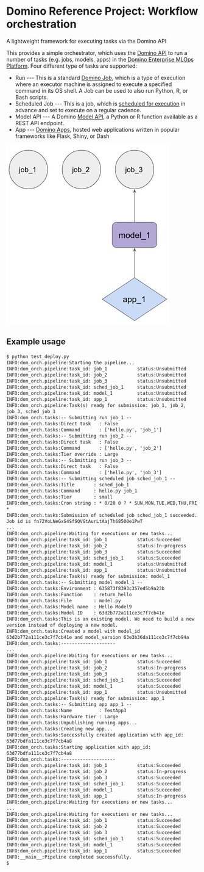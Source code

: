 # Domino Reference Project: Workflow orchestration
A lightweight framework for executing tasks via the Domino API

This provides a simple orchestrator, which uses the [Domino API](https://docs.dominodatalab.com/en/4.2/api_guide/f35c19/api-guide/) to run a number of tasks (e.g. jobs, models, apps) in the [Domino Enterprise MLOps Platform](https://www.dominodatalab.com/product/domino-enterprise-mlops-platform). Four different type of tasks are supported:

* Run --- This is a standard [Domino Job](https://docs.dominodatalab.com/en/latest/user_guide/942549/jobs/), which is a type of execution where an executor machine is assigned to execute a specified command in its OS shell. A Job can be used to also run Python, R, or Bash scripts.
* Scheduled Job --- This is a job, which is [scheduled for execution](https://docs.dominodatalab.com/en/latest/user_guide/5dce1f/scheduled-jobs/) in advance and set to execute on a regular cadence.
* Model API --- A Domino [Model API](https://docs.dominodatalab.com/en/latest/user_guide/0e1396/model-apis/), a Python or R function available as a REST API endpoint.
* App --- [Domino Apps](https://docs.dominodatalab.com/en/latest/user_guide/8b094b/domino-apps/), hosted web applications written in popular frameworks like Flask, Shiny, or Dash




![dependency graph](https://github.com/dominodatalab/reference-project-domino-orchestrator/raw/main/images/dep_graph.png)

## Example usage



```console
$ python test_deploy.py
INFO:dom_orch.pipeline:Starting the pipeline...
INFO:dom_orch.pipeline:task_id: job_1           status:Unsubmitted
INFO:dom_orch.pipeline:task_id: job_2           status:Unsubmitted
INFO:dom_orch.pipeline:task_id: job_3           status:Unsubmitted
INFO:dom_orch.pipeline:task_id: sched_job_1     status:Unsubmitted
INFO:dom_orch.pipeline:task_id: model_1         status:Unsubmitted
INFO:dom_orch.pipeline:task_id: app_1           status:Unsubmitted
INFO:dom_orch.pipeline:Task(s) ready for submission: job_1, job_2, job_3, sched_job_1
INFO:dom_orch.tasks:-- Submitting run job_1 --
INFO:dom_orch.tasks:Direct task   : False
INFO:dom_orch.tasks:Command       : ['hello.py', 'job_1']
INFO:dom_orch.tasks:-- Submitting run job_2 --
INFO:dom_orch.tasks:Direct task   : False
INFO:dom_orch.tasks:Command       : ['hello.py', 'job_2']
INFO:dom_orch.tasks:Tier override : Large
INFO:dom_orch.tasks:-- Submitting run job_3 --
INFO:dom_orch.tasks:Direct task   : False
INFO:dom_orch.tasks:Command       : ['hello.py', 'job_3']
INFO:dom_orch.tasks:-- Submitting scheduled job sched_job_1 --
INFO:dom_orch.tasks:Title       : sched_job_1
INFO:dom_orch.tasks:Command     : hello.py job_1
INFO:dom_orch.tasks:Tier        : small
INFO:dom_orch.tasks:Cron string : * 0/20 0 ? * SUN,MON,TUE,WED,THU,FRI *
INFO:dom_orch.tasks:Submission of scheduled job sched_job_1 succeeded. Job id is fn72VoLNeGxS4SfSQVGtAurLtAaj7h68500e1PwT
...
INFO:dom_orch.pipeline:Waiting for executions or new tasks...
INFO:dom_orch.pipeline:task_id: job_1           status:Succeeded
INFO:dom_orch.pipeline:task_id: job_2           status:In-progress
INFO:dom_orch.pipeline:task_id: job_3           status:Succeeded
INFO:dom_orch.pipeline:task_id: sched_job_1     status:Succeeded
INFO:dom_orch.pipeline:task_id: model_1         status:Unsubmitted
INFO:dom_orch.pipeline:task_id: app_1           status:Unsubmitted
INFO:dom_orch.pipeline:Task(s) ready for submission: model_1
INFO:dom_orch.tasks:-- Submitting model model_1 --
INFO:dom_orch.tasks:Environment : 635873f8393c357ed5b9a23b
INFO:dom_orch.tasks:Function    : return_hello
INFO:dom_orch.tasks:File        : model.py
INFO:dom_orch.tasks:Model name  : Hello Model9
INFO:dom_orch.tasks:Model ID    : 63d2b772a111ce3c7f7cb41e
INFO:dom_orch.tasks:This is an existing model. We need to build a new version instead of deploying a new model.
INFO:dom_orch.tasks:Created a model with model_id 63d2b772a111ce3c7f7cb41e and model_version 63e3b36da111ce3c7f7cb94a
INFO:dom_orch.tasks:--------------------
...
INFO:dom_orch.pipeline:Waiting for executions or new tasks...
INFO:dom_orch.pipeline:task_id: job_1           status:Succeeded
INFO:dom_orch.pipeline:task_id: job_2           status:In-progress
INFO:dom_orch.pipeline:task_id: job_3           status:Succeeded
INFO:dom_orch.pipeline:task_id: sched_job_1     status:Succeeded
INFO:dom_orch.pipeline:task_id: model_1         status:Succeeded
INFO:dom_orch.pipeline:task_id: app_1           status:Unsubmitted
INFO:dom_orch.pipeline:Task(s) ready for submission: app_1
INFO:dom_orch.tasks:-- Submitting app app_1 --
INFO:dom_orch.tasks:Name          : TestApp3
INFO:dom_orch.tasks:Hardware tier : Large
INFO:dom_orch.tasks:Unpublishing running apps...
INFO:dom_orch.tasks:Creating new app...
INFO:dom_orch.tasks:Successfully created application with app_id: 63d77bdfa111ce3c7f7cb4a8
INFO:dom_orch.tasks:Starting application with app_id: 63d77bdfa111ce3c7f7cb4a8
INFO:dom_orch.tasks:--------------------
INFO:dom_orch.pipeline:task_id: job_1           status:Succeeded
INFO:dom_orch.pipeline:task_id: job_2           status:In-progress
INFO:dom_orch.pipeline:task_id: job_3           status:Succeeded
INFO:dom_orch.pipeline:task_id: sched_job_1     status:Succeeded
INFO:dom_orch.pipeline:task_id: model_1         status:Succeeded
INFO:dom_orch.pipeline:task_id: app_1           status:In-progress
INFO:dom_orch.pipeline:Waiting for executions or new tasks...
...
INFO:dom_orch.pipeline:Waiting for executions or new tasks...
INFO:dom_orch.pipeline:task_id: job_1           status:Succeeded
INFO:dom_orch.pipeline:task_id: job_2           status:Succeeded
INFO:dom_orch.pipeline:task_id: job_3           status:Succeeded
INFO:dom_orch.pipeline:task_id: sched_job_1     status:Succeeded
INFO:dom_orch.pipeline:task_id: model_1         status:Succeeded
INFO:dom_orch.pipeline:task_id: app_1           status:Succeeded
INFO:__main__:Pipeline completed successfully.
$ 
```